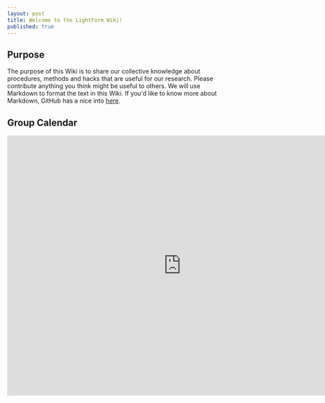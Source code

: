 ```yaml
---
layout: post
title: Welcome to the LightForm Wiki!
published: true
---
```


## Purpose

The purpose of this Wiki is to share our collective knowledge about procedures, methods and hacks that are useful for our research. Please contribute anything you think might be useful to others. We will use Markdown to format the text in this Wiki. If you'd like to know more about Markdown, GitHub has a nice into [here](https://guides.github.com/features/mastering-markdown/).

## Group Calendar

<div id="calendar-wrapper">
<iframe src="https://calendar.google.com/calendar/embed?showTitle=0&amp;showPrint=0&amp;showCalendars=0&amp;showTz=0&amp;height=600&amp;wkst=1&amp;bgcolor=%23FFFFFF&amp;src=lightform.manchester%40gmail.com&amp;color=%236B3304&amp;ctz=Europe%2FLondon" style="border-width:0" width="800" height="600" frameborder="0" scrolling="no"></iframe>       
</div>
